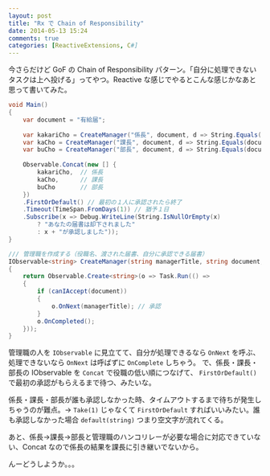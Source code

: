 ```yaml
---
layout: post
title: "Rx で Chain of Responsibility"
date: 2014-05-13 15:24
comments: true
categories: [ReactiveExtensions, C#]
---
```

今さらだけど GoF の Chain of Responsibility パターン。「自分に処理できないタスクは上へ投げる」ってやつ。Reactive な感じでやるとこんな感じかなあと思って書いてみた。
<!--more-->

```csharp
void Main()
{
    var document = "有給届";
    
    var kakariCho = CreateManager("係長", document, d => String.Equals(document, "遅刻届"));
    var kaCho = CreateManager("課長", document, d => String.Equals(document, "有給届"));
    var buCho = CreateManager("部長", document, d => String.Equals(document, "退職届"));
    
    Observable.Concat(new [] { 
        kakariCho,  // 係長
        kaCho,      // 課長
        buCho       // 部長
    })
    .FirstOrDefault() // 最初の１人に承認されたら終了
    .Timeout(TimeSpan.FromDays(1)) // 猶予１日
    .Subscribe(x => Debug.WriteLine(String.IsNullOrEmpty(x) 
        ? "あなたの届書は却下されました" 
        : x + "が承認しました"));
}

/// 管理職を作成する（役職名、渡された届書、自分に承認できる届書）
IObservable<string> CreateManager(string managerTitle, string document, Predicate<string> canIAccept)
{
    return Observable.Create<string>(o => Task.Run(() => 
    {
        if (canIAccept(document)) 
        {
            o.OnNext(managerTitle); // 承認
        }
        o.OnCompleted();
    }));
}
```

管理職の人を ``IObservable`` に見立てて、自分が処理できるなら ``OnNext`` を呼ぶ、処理できないなら ``OnNext`` は呼ばずに ``OnComplete`` しちゃう。
で、係長・課長・部長の IObservable を ``Concat`` で役職の低い順につなげて、 ``FirstOrDefault()`` で最初の承認がもらえるまで待つ、みたいな。

係長・課長・部長が誰も承認しなかった時、タイムアウトするまで待ちが発生しちゃうのが難点。→ ``Take(1)`` じゃなくて ``FirstOrDefault`` すればいいみたい。誰も承認しなかった場合 ``default(string)`` つまり空文字が流れてくる。

あと、係長→課長→部長と管理職のハンコリレーが必要な場合に対応できていない、Concat なので係長の結果を課長に引き継いでないから。

んーどうしようか。。。
